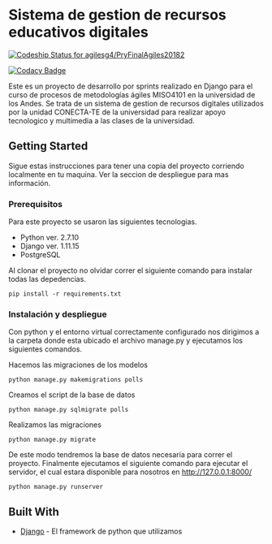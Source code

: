 # Sistema de gestion de recursos educativos digitales

[ ![Codeship Status for agilesg4/PryFinalAgiles20182](https://app.codeship.com/projects/26013ab0-bfaa-0136-6260-628ad8a7bead/status?branch=Develop)](https://app.codeship.com/projects/313377)

[![Codacy Badge](https://api.codacy.com/project/badge/Grade/02f1cef710074cc8958ab94c6c9378f9)](https://www.codacy.com/app/drummerwilliam/PryFinalAgiles20182?utm_source=github.com&amp;utm_medium=referral&amp;utm_content=agilesg4/PryFinalAgiles20182&amp;utm_campaign=Badge_Grade)

Este es un proyecto de desarrollo por sprints realizado en Django para el curso de procesos de metodologías ágiles MISO4101 en la universidad de los Andes. Se trata de un sistema de gestion de recursos digitales utilizados por la unidad CONECTA-TE de la universidad para realizar apoyo tecnologico y multimedia a las clases de la universidad.

## Getting Started

Sigue estas instrucciones para tener una copia del proyecto corriendo localmente en tu maquina. Ver la seccion de despliegue para mas información.

### Prerequisitos

Para este proyecto se usaron las siguientes tecnologias.
*  Python ver. 2.7.10
*  Django ver. 1.11.15
*  PostgreSQL

Al clonar el proyecto no olvidar correr el siguiente comando para instalar todas las depedencias.
```
pip install -r requirements.txt
```

### Instalación y despliegue

Con python y el entorno virtual correctamente configurado nos dirigimos a la carpeta donde esta ubicado el archivo manage.py y ejecutamos los siguientes comandos.

Hacemos las migraciones de los modelos

```
python manage.py makemigrations polls
```
Creamos el script de la base de datos

```
python manage.py sqlmigrate polls 
```
Realizamos las migraciones

```
python manage.py migrate 
```
De este modo tendremos la base de datos necesaria para correr el proyecto. Finalmente ejecutamos el siguiente comando para ejecutar el servidor, el cual estara disponible para nosotros en http://127.0.0.1:8000/
```
python manage.py runserver 
```

## Built With

* [Django](https://www.djangoproject.com/) - El framework de python que utilizamos
